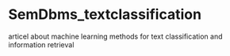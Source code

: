 SemDbms_textclassification
==========================

articel about machine learning methods for text classification and information retrieval
